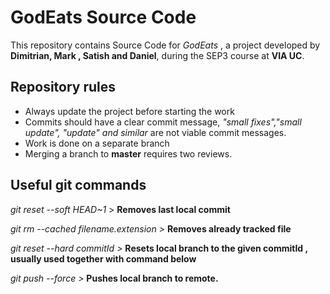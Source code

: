 # GodEats Source Code
This repository contains Source Code for *GodEats* , a project developed by **Dimitrian, Mark , Satish and Daniel**, during the SEP3 course at **VIA UC**.

## Repository rules

- Always update the project before starting the work
- Commits should have a clear commit message, *"small fixes","small update", "update" and similar* are not viable commit messages.
- Work is done on a separate branch
- Merging a branch to **master** requires two reviews.


## Useful git commands

 *git reset --soft HEAD~1* >   **Removes last local commit**

 *git rm --cached *filename.extension* >* **Removes already tracked file**

 *git reset --hard *commitId* >* **Resets local branch to the given commitId , usually used together with command below**

 *git push --force >* **Pushes local branch to remote.**